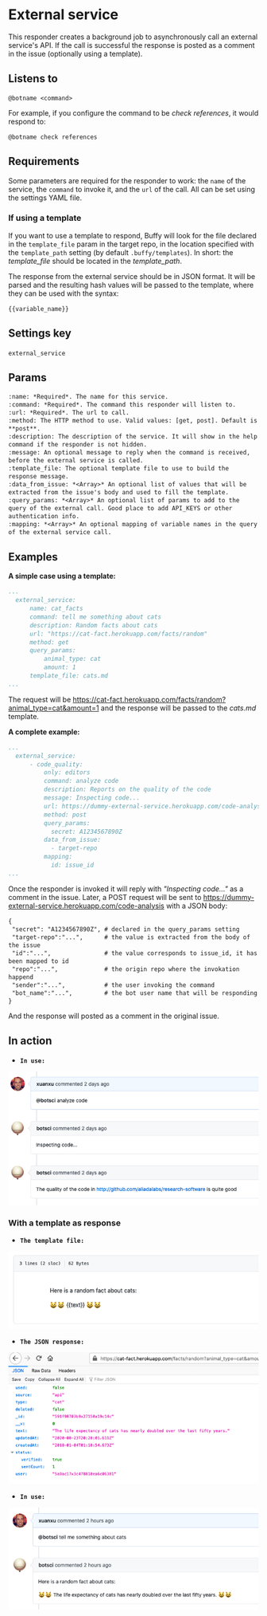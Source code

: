 External service
================

This responder creates a background job to asynchronously call an external service's API. If the call is successful the response is posted as a comment in the issue (optionally using a template).

## Listens to

```
@botname <command>
```

For example, if you configure the command to be _check references_, it would respond to:
```
@botname check references
```

## Requirements

Some parameters are required for the responder to work: the `name` of the service, the `command` to invoke it, and the `url` of the call. All can be set using the settings YAML file.

### If using a template

If you want to use a template to respond, Buffy will look for the file declared in the `template_file` param in the target repo, in the location specified with the `template_path` setting (by default `.buffy/templates`). In short: the *template_file* should be located in the *template_path*.

The response from the external service should be in JSON format. It will be parsed and the resulting hash values will be passed to the template, where they can be used with the syntax:
```
{{variable_name}}
```

## Settings key

`external_service`

## Params
```eval_rst
:name: *Required*. The name for this service.
:command: *Required*. The command this responder will listen to.
:url: *Required*. The url to call.
:method: The HTTP method to use. Valid values: [get, post]. Default is **post**.
:description: The description of the service. It will show in the help command if the responder is not hidden.
:message: An optional message to reply when the command is received, before the external service is called.
:template_file: The optional template file to use to build the response message.
:data_from_issue: *<Array>* An optional list of values that will be extracted from the issue's body and used to fill the template.
:query_params: *<Array>* An optional list of params to add to the query of the external call. Good place to add API_KEYS or other authentication info.
:mapping: *<Array>* An optional mapping of variable names in the query of the external service call.

```

## Examples

**A simple case using a template:**
```yaml
...
  external_service:
      name: cat_facts
      command: tell me something about cats
      description: Random facts about cats
      url: "https://cat-fact.herokuapp.com/facts/random"
      method: get
      query_params:
          animal_type: cat
          amount: 1
      template_file: cats.md
...
```
The request will be https://cat-fact.herokuapp.com/facts/random?animal_type=cat&amount=1 and the response will be passed to the _cats.md_ template.


**A complete example:**
```yaml
...
  external_service:
      - code_quality:
          only: editors
          command: analyze code
          description: Reports on the quality of the code
          message: Inspecting code...
          url: https://dummy-external-service.herokuapp.com/code-analysis
          method: post
          query_params:
            secret: A1234567890Z
          data_from_issue:
            - target-repo
          mapping:
            id: issue_id
...
```
Once the responder is invoked it will reply with _"Inspecting code..."_ as a comment in the issue.
Later, a POST request will be sent to https://dummy-external-service.herokuapp.com/code-analysis with a JSON body:
```
{
 "secret": "A1234567890Z", # declared in the query_params setting
 "target-repo":"...",      # the value is extracted from the body of the issue
 "id":"...",               # the value corresponds to issue_id, it has been mapped to id
 "repo":"...",             # the origin repo where the invokation happend
 "sender":"...",           # the user invoking the command
 "bot_name":"...",         # the bot user name that will be responding
}
```
And the response will posted as a comment in the original issue.

## In action

* **`In use:`**

![](../images/responders/external_service_1.png "External service responder in action: in use")

### With a template as response

* **`The template file:`**

![](../images/responders/external_service_2.png "External service responder in action with template response: the template")

* **`The JSON response:`**

![](../images/responders/external_service_3.png "External service responder in action with template response: API response")

* **`In use:`**

![](../images/responders/external_service_4.png "External service responder in action with template response: in use")

